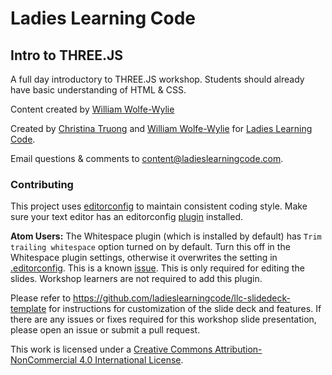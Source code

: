 # Ladies Learning Code

## Intro to THREE.JS

A full day introductory to THREE.JS workshop. Students should already have basic understanding of HTML & CSS.

<p class="left">Content created by <a href="http://www.wolfewylie.com">William Wolfe-Wylie</a>

Created by [Christina Truong](http://christinatruong.com) and [William Wolfe-Wylie](http://www.wolfewylie.com) for [Ladies Learning Code](http://ladieslearningcode.com).

Email questions & comments to <content@ladieslearningcode.com>.

### Contributing

This project uses [editorconfig](http://editorconfig.org/) to maintain consistent coding style. Make sure your text editor has an editorconfig [plugin](http://editorconfig.org/#download) installed.

**Atom Users:** The Whitespace plugin (which is installed by default) has `Trim trailing whitespace` option turned on by default. Turn this off in the Whitespace plugin settings, otherwise it overwrites the setting in [.editorconfig](.editorconfig). This is a known [issue](https://github.com/sindresorhus/atom-editorconfig/issues/3).  This is only required for editing the slides. Workshop learners are not required to add this plugin.

Please refer to https://github.com/ladieslearningcode/llc-slidedeck-template for instructions for customization of the slide deck and features. If there are any issues or fixes required for this workshop slide presentation, please open an issue or submit a pull request.

This work is licensed under a <a rel="license" href="http://creativecommons.org/licenses/by-nc/4.0/">Creative Commons Attribution-NonCommercial 4.0 International License</a>.
